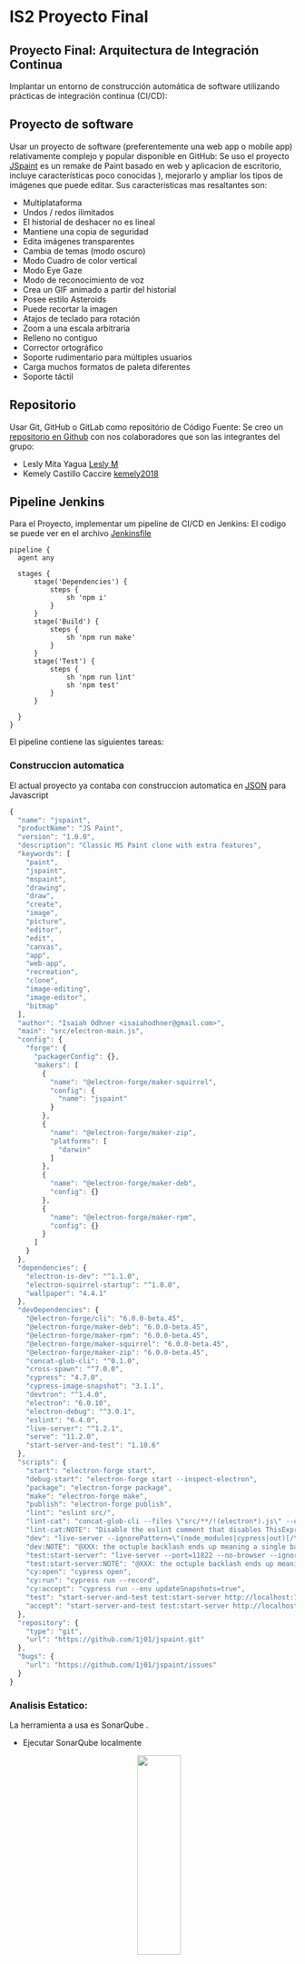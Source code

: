 # IS2 Proyecto Final
## Proyecto Final: Arquitectura de Integración Continua
Implantar un entorno de construcción automática de software utilizando prácticas de integración continua (CI/CD):

## Proyecto de software
Usar un proyecto de software (preferentemente una web app o mobile app) relativamente complejo y popular disponible en GitHub: Se uso el proyecto [JSpaint](https://github.com/1j01/jspaint) es un remake de Paint basado en web y aplicacion de escritorio, incluye características poco conocidas ), mejorarlo y ampliar los tipos de imágenes que puede editar. Sus caracteristicas mas resaltantes son:
- Multiplataforma
- Undos / redos ilimitados
- El historial de deshacer no es lineal
- Mantiene una copia de seguridad 
- Edita imágenes transparentes
- Cambia de temas (modo oscuro)
- Modo Cuadro de color vertical 
- Modo Eye Gaze
- Modo de reconocimiento de voz
- Crea un GIF animado a partir del historial
- Posee estilo Asteroids
- Puede recortar la imagen
- Atajos de teclado para rotación
- Zoom a una escala arbitraria
- Relleno no contiguo
- Corrector ortográfico
- Soporte rudimentario para múltiples usuarios
- Carga muchos formatos de paleta diferentes
- Soporte táctil
  

## Repositorio
Usar Git, GitHub o GitLab como repositório de Código Fuente: Se creo un [repositorio en Github](https://github.com/Leslym03/IS2Proyect) con nos colaboradores que son las integrantes del grupo:
- Lesly Mita Yagua [Lesly M](https://github.com/Leslym03)
- Kemely Castillo Caccire [kemely2018](https://github.com/kemely2018)


## Pipeline Jenkins
Para el Proyecto, implementar um pipeline de CI/CD en Jenkins: El codigo se puede ver en el archivo [Jenkinsfile](https://github.com/Leslym03/IS2Proyect/blob/main/JSPaint/Jenkinsfile) 
  ```
  pipeline {
    agent any

    stages {
        stage('Dependencies') {
            steps {
                sh 'npm i'
            }
        }
        stage('Build') {
            steps {
                sh 'npm run make'
            }
        }
        stage('Test') {
            steps {
                sh 'npm run lint'
                sh 'npm test'
            }  
        }

    }
  }
  
  ```
  El pipeline contiene las siguientes tareas:
  

### Construccion automatica
El actual proyecto ya contaba con construccion automatica en [JSON](https://github.com/Leslym03/IS2Proyect/blob/main/JSPaint/package.json) para Javascript
  
```javascript
{
  "name": "jspaint",
  "productName": "JS Paint",
  "version": "1.0.0",
  "description": "Classic MS Paint clone with extra features",
  "keywords": [
    "paint",
    "jspaint",
    "mspaint",
    "drawing",
    "draw",
    "create",
    "image",
    "picture",
    "editor",
    "edit",
    "canvas",
    "app",
    "web-app",
    "recreation",
    "clone",
    "image-editing",
    "image-editor",
    "bitmap"
  ],
  "author": "Isaiah Odhner <isaiahodhner@gmail.com>",
  "main": "src/electron-main.js",
  "config": {
    "forge": {
      "packagerConfig": {},
      "makers": [
        {
          "name": "@electron-forge/maker-squirrel",
          "config": {
            "name": "jspaint"
          }
        },
        {
          "name": "@electron-forge/maker-zip",
          "platforms": [
            "darwin"
          ]
        },
        {
          "name": "@electron-forge/maker-deb",
          "config": {}
        },
        {
          "name": "@electron-forge/maker-rpm",
          "config": {}
        }
      ]
    }
  },
  "dependencies": {
    "electron-is-dev": "^1.1.0",
    "electron-squirrel-startup": "^1.0.0",
    "wallpaper": "4.4.1"
  },
  "devDependencies": {
    "@electron-forge/cli": "6.0.0-beta.45",
    "@electron-forge/maker-deb": "6.0.0-beta.45",
    "@electron-forge/maker-rpm": "6.0.0-beta.45",
    "@electron-forge/maker-squirrel": "6.0.0-beta.45",
    "@electron-forge/maker-zip": "6.0.0-beta.45",
    "concat-glob-cli": "^0.1.0",
    "cross-spawn": "^7.0.0",
    "cypress": "4.7.0",
    "cypress-image-snapshot": "3.1.1",
    "devtron": "^1.4.0",
    "electron": "6.0.10",
    "electron-debug": "^3.0.1",
    "eslint": "6.4.0",
    "live-server": "^1.2.1",
    "serve": "11.2.0",
    "start-server-and-test": "1.10.6"
  },
  "scripts": {
    "start": "electron-forge start",
    "debug-start": "electron-forge start --inspect-electron",
    "package": "electron-forge package",
    "make": "electron-forge make",
    "publish": "electron-forge publish",
    "lint": "eslint src/",
    "lint-cat": "concat-glob-cli --files \"src/**/!(electron*).js\" --output concatenated-source.js && eslint --rule \"no-undef: error\" --rule \"no-unused-vars: error\" concatenated-source.js",
    "lint-cat:NOTE": "Disable the eslint comment that disables ThisExpression to use this.",
    "dev": "live-server --ignorePattern=\"(node_modules|cypress|out)[/\\\\\\\\]|package\\.json|cypress\\.json\"",
    "dev:NOTE": "@XXX: the octuple backlash ends up meaning a single backslash on Linux, two backslashes on Windows. In this case it's fine because it's in a regexp character class so the extra is redundant and doesn't cause an error.",
    "test:start-server": "live-server --port=11822 --no-browser --ignorePattern=\"(node_modules|cypress|out)[/\\\\\\\\]|package\\.json|cypress\\.json\"",
    "test:start-server:NOTE": "@XXX: the octuple backlash ends up meaning a single backslash on Linux, two backslashes on Windows. In this case it's fine because it's in a regexp character class so the extra is redundant and doesn't cause an error.",
    "cy:open": "cypress open",
    "cy:run": "cypress run --record",
    "cy:accept": "cypress run --env updateSnapshots=true",
    "test": "start-server-and-test test:start-server http://localhost:11822 cy:run",
    "accept": "start-server-and-test test:start-server http://localhost:11822 cy:accept"
  },
  "repository": {
    "type": "git",
    "url": "https://github.com/1j01/jspaint.git"
  },
  "bugs": {
    "url": "https://github.com/1j01/jspaint/issues"
  }
}
```
  
### Analisis Estatico: 
La herramienta a usa es SonarQube .
- Ejecutar SonarQube localmente
   </p>   
   <p align="center">
     <img width="40%" height="30%" src="https://github.com/Leslym03/IS2Proyect/blob/main/img/a.PNG">
   </p> 
- Ejecutar SonarScanner
- Cree un archivo de configuración en el directorio raíz del proyecto: 
 [sonar-project.properties](https://github.com/Leslym03/IS2Proyect/blob/main/JSPaint/sonar-project.properties)
 ```
 # must be unique in a given SonarQube instance
 sonar.projectKey=JSPaint
 # --- optional properties ---
 # defaults to project key
 #sonar.projectName=JSPaint
 # defaults to 'not provided'
 #sonar.projectVersion=1.0

 # Path is relative to the sonar-project.properties file. Defaults to .
 sonar.sources=.
 sonar.exclusions=*.gitignore, *.git

 # Encoding of the source code. Default is default system encoding

 #sonar.sourceEncoding=UTF-8
 ```
- Ejecute el siguiente comando desde el directorio base del proyecto para iniciar el análisis: ```sonar-scanner.bat```
 </p>   
 <p align="center">
    <img width="50%" height="30%" src="https://github.com/Leslym03/IS2Proyect/blob/main/img/b.PNG">
 </p> 
 </p>   
 <p align="center">
    <img width="50%" height="30%" src="https://github.com/Leslym03/IS2Proyect/blob/main/img/c.PNG">
 </p>          

- Visualizar resultados de SonarScanner en SonarQube: en este [PDF](https://drive.google.com/file/d/1Y6Zu-l-tHfvnWwEoWcqtWyengG05MMyT/view?usp=sharing)<br/>  
http://localhost:9000
</p>   
<p align="center">
 <img width="60%" height="50%" src="https://github.com/Leslym03/IS2Proyect/blob/main/img/d.PNG">
</p> 
  
  
### Pruebas Unitarias y Pruebas Funcionales
Para realizar las pruebas tanto unitarias como funcionales se utilizo la herramienta **Cypress** ya que es un framework incluye librerías de aserciones, de mocks y pruebas e2e automáticas sin utilizar Selenium. Detrás de Cypress se ejecuta un proceso Node que constantemente se comunica, sincroniza y ejecuta tareas, teniendo acceso tanto a la parte front como a la parte back de la aplicación y respondiendo a los eventos en tiempo real.

Primero se identifico los casos de prueba, los cuales se encuentra en un [Excel](https://docs.google.com/spreadsheets/d/1eWlFOBNvzTJae3vXMyRuuX7Wi5z7oQF6J-DPbBsw-vE/edit?usp=sharing) en el cual se dividen en las secciones:

#### Tool test
En donde se probaran las herramientas Brush Tool, Ellipse Tool, Eraser Tool, Line Tool, Pencil Tool, Rectangle Tool y Rounded Rectangle Tool, las [imagenes](https://github.com/Leslym03/IS2Proyect/tree/main/JSPaint/cypress/snapshots/tool-tests.spec.js) de las pruebas de Tool test. 

![Test1](https://github.com/Leslym03/IS2Proyect/blob/main/img/test1.png)

```javascript
/// <reference types="Cypress" />

context('tool tests', () => {
	const roundedToolsCompareOptions = {
		failureThreshold: 13,
		failureThresholdType: 'pixel'
	};
	let before_first_real_test = true;
	it(`(fake test for setup)`, () => {
		cy.visit('/')
		cy.setResolution([800, 500]);
		cy.window().should('have.property', 'colors'); 
		before_first_real_test = false;
	});
	beforeEach(() => {
		if (before_first_real_test) return;
		cy.window().then({timeout: 60000}, async (win)=> {
			win.colors.foreground = "#000";
			win.colors.background = "#fff";
			win.brush_shape = win.default_brush_shape;
			win.brush_size = win.default_brush_size
			win.eraser_size = win.default_eraser_size;
			win.airbrush_size = win.default_airbrush_size;
			win.pencil_size = win.default_pencil_size;
			win.stroke_size = win.default_stroke_size;
			win.clear();
		});
	});

	const simulateGesture = (win, {start, end, shift, shiftToggleChance=0.01, secondary, secondaryToggleChance, target}) => {
		target = target || win.$(".main-canvas")[0];
		let startWithinRect = target.getBoundingClientRect();
		let canvasAreaRect = win.$(".canvas-area")[0].getBoundingClientRect();
	
		let startMinX = Math.max(startWithinRect.left, canvasAreaRect.left);
		let startMaxX = Math.min(startWithinRect.right, canvasAreaRect.right);
		let startMinY = Math.max(startWithinRect.top, canvasAreaRect.top);
		let startMaxY = Math.min(startWithinRect.bottom, canvasAreaRect.bottom);
		let startPointX = startMinX + start.x * (startMaxX - startMinX);
		let startPointY = startMinY + start.y * (startMaxY - startMinY);
		let endPointX = startMinX + end.x * (startMaxX - startMinX);
		let endPointY = startMinY + end.y * (startMaxY - startMinY);
	
		const $cursor = win.$(`<img src="images/cursors/default.png" class="user-cursor"/>`);
		$cursor.css({
			position: "absolute",
			left: 0,
			top: 0,
			opacity: 0,
			zIndex: 5, // @#: z-index
			pointerEvents: "none",
			transition: "opacity 0.5s",
		});
		$cursor.appendTo(".jspaint");
		let triggerMouseEvent = (type, point) => {
			
			const clientX = point.x;
			const clientY = point.y;

			const do_nothing = false;
			$cursor.css({
				display: "block",
				position: "absolute",
				left: clientX,
				top: clientY,
				opacity: do_nothing ? 0.5 : 1,
			});
			if (do_nothing) {
				return;
			}
	
			let event = new win.$.Event(type, {
				view: window,
				bubbles: true,
				cancelable: true,
				clientX,
				clientY,
				screenX: clientX,
				screenY: clientY,
				offsetX: point.x,
				offsetY: point.y,
				button: secondary ? 2 : 0,
				buttons: secondary ? 2 : 1,
				shiftKey: shift,
			});
			win.$(target).trigger(event);
		};
	
		let t = 0;
		const stepsInGesture = 3;
		let pointForTime = (t) => {
			return {
				x: startPointX + (endPointX - startPointX) * t,
				y: startPointY + (endPointY - startPointY) * Math.pow(t, 0.3),
			};
		};
		
		return new Promise((resolve)=> {
			triggerMouseEvent("pointerenter", pointForTime(t)); // so dynamic cursors follow the simulation cursor
			triggerMouseEvent("pointerdown", pointForTime(t));
			let move = () => {
				t += 1 / stepsInGesture;
				if (t > 1) {
					triggerMouseEvent("pointerup", pointForTime(t));
					
					$cursor.remove();
		
					resolve();
				} else {
					triggerMouseEvent("pointermove", pointForTime(t));
					/*gestureTimeoutID =*/ setTimeout(move, 10);
				}
			};
			triggerMouseEvent("pointerleave", pointForTime(t));
			move();
		});
	};

	it(`eraser tool`, () => {
		cy.get(`.tool[title='Eraser/Color Eraser']`).click();
		cy.window().then({timeout: 60000}, async (win)=> {
			for (let row=0; row<4; row++) {
				const secondary = !!(row % 2);
				const increaseSize = row >= 2;
				let $options = win.$(`.chooser > *`);
				for (let o=0; o<$options.length; o++) {
					$options[o].click();
					if (increaseSize) {
						for (let i = 0; i < 5; i++) {
							win.$('body').trigger(new win.$.Event("keydown", {key: "NumpadPlus", keyCode: 107, which: 107}));
						}
					}
					win.colors.background = "#f0f";
					const start = {x: 0.05 + o*0.05, y: 0.1 + 0.1*row};
					const end = {x: start.x + 0.04, y: start.y + 0.04};
					await simulateGesture(win, {shift: false, secondary: false, start, end});
					if (secondary) {
						win.colors.background = "#ff0";
						win.colors.foreground = "#f0f";
						const start = {x: 0.04 + o*0.05, y: 0.11 + 0.1*row};
						const end = {x: start.x + 0.03, y: start.y + 0.02};
						await simulateGesture(win, {shift: false, secondary: true, start, end});
					}
				}
			}
		});
		cy.get(".main-canvas").matchImageSnapshot();
	});

	["Brush", "Pencil", "Rectangle", "Rounded Rectangle", "Ellipse", "Line"].forEach((toolName)=> {
		it(`${toolName.toLowerCase()} tool`, () => {
			cy.get(`.tool[title='${toolName}']`).click();
			cy.get(".swatch:nth-child(22)").rightclick();
			cy.window().then({timeout: 60000}, async (win)=> {
				for (let row=0; row<4; row++) {
					const secondary = !!(row % 2);
					const increaseSize = row >= 2;
					let $options = win.$(`.chooser > *`);
					if ($options.length === 0) {
						$options = win.$("<dummy>");
					}
					for (let o=0; o<$options.length; o++) {
						$options[o].click();
						if (increaseSize && (o === 0 || toolName==="Brush" || toolName==="Line")) {
							for (let i = 0; i < 5; i++) {
								win.$('body').trigger(new win.$.Event("keydown", {key: "NumpadPlus", keyCode: 107, which: 107}));
							}
						}
						const start = {x: 0.05 + o*0.05, y: 0.1 + 0.1*row};
						const end = {x: start.x + 0.04, y: start.y + 0.04};
						await simulateGesture(win, {shift: false, secondary: !!secondary, start, end});
					}
				}
			});
			cy.get(".main-canvas").matchImageSnapshot(toolName.match(/Rounded Rectangle|Ellipse/) ? roundedToolsCompareOptions : undefined);
		});
	});
});
```

#### Visual test
En donde se probaran las vistas al momento una accion dentro de la aplicacion. Las [imagenes](https://github.com/Leslym03/IS2Proyect/tree/main/JSPaint/cypress/snapshots/visual-tests.spec.js) de las pruebas de Visual test. 

![Test2](https://github.com/Leslym03/IS2Proyect/blob/main/img/test2.png)

```javascript
/// <reference types="Cypress" />

context('visual tests', () => {

	const withTextCompareOptions = {
		failureThreshold: 0.05,
		failureThresholdType: 'percent' // not actually percent - fraction
	};
	const withMuchTextCompareOptions = {
		failureThreshold: 0.08,
		failureThresholdType: 'percent' // not actually percent - fraction
	};
	const toolboxCompareOptions = {
		failureThreshold: 40,
		failureThresholdType: 'pixel'
	};

	const selectTheme = (themeName) => {
		cy.contains(".menu-button", "Extras").click();
		cy.contains(".menu-item", "Theme").click();
		cy.contains(".menu-item", themeName).click();
		cy.get(".status-text").click(); // close menu (@TODO: menus should probably always be closed when you select a menu item)
		cy.wait(1000); // give a bit of time for theme to load
	};
```

- **Selection**: Realiza pruebas al momento de seleccionar una herramienta como brush, select, magnifier, airbrush, eraser, line y rectangle

```javascript

	it('main screenshot', () => {
		cy.visit('/');
		cy.setResolution([760, 490]);
		cy.window().should('have.property', 'get_tool_by_name'); // wait for app to be loaded
		cy.matchImageSnapshot(withTextCompareOptions);
	});

	it('brush selected', () => {
		cy.get('.tool[title="Brush"]').click();
		cy.get('.Tools-component').matchImageSnapshot(toolboxCompareOptions);
	});
	it('select selected', () => {
		cy.get('.tool[title="Select"]').click();
		cy.get('.Tools-component').matchImageSnapshot(toolboxCompareOptions);
	});
	it('magnifier selected', () => {
		cy.get('.tool[title="Magnifier"]').click();
		cy.get('.Tools-component').matchImageSnapshot(toolboxCompareOptions);
	});
	it('airbrush selected', () => {
		cy.get('.tool[title="Airbrush"]').click();
		cy.get('.Tools-component').matchImageSnapshot(toolboxCompareOptions);
	});
	it('eraser selected', () => {
		cy.get('.tool[title="Eraser/Color Eraser"]').click();
		cy.get('.Tools-component').matchImageSnapshot(toolboxCompareOptions);
	});
	it('line selected', () => {
		cy.get('.tool[title="Line"]').click();
		cy.get('.Tools-component').matchImageSnapshot(toolboxCompareOptions);
	});
	it('rectangle selected', () => {
		cy.get('.tool[title="Rectangle"]').click();
		cy.get('.Tools-component').matchImageSnapshot(toolboxCompareOptions);
	});
```

- **Window**: Realiza pruebas sobre las ventanas emergentas al seleccionar algun objeto de menu.
  
  
```javascript
beforeEach(()=> {
		if (Cypress.$('.window:visible')[0]) {
			cy.get('.window:visible .window-close-button').click();
			cy.get('.window').should('not.be.visible');
		}
	});

	it('image attributes window', () => {
		cy.get('body').type('{ctrl}e');
		cy.get('.window:visible').matchImageSnapshot(withMuchTextCompareOptions);
	});

	it('flip and rotate window', () => {
		// @TODO: make menus more testable, with IDs
		cy.get('.menus > .menu-container:nth-child(4) > .menu-button > .menu-hotkey').click();
		cy.get('.menus > .menu-container:nth-child(4) > .menu-popup > table > tr:nth-child(1)').click();
		cy.get('.window:visible').matchImageSnapshot(withMuchTextCompareOptions);
	});

	it('stretch and skew window', () => {
		// @TODO: make menus more testable, with IDs
		cy.get('.menus > .menu-container:nth-child(4) > .menu-button > .menu-hotkey').click();
		cy.get('.menus > .menu-container:nth-child(4) > .menu-popup > table > tr:nth-child(2)').click();
		// @TODO: wait for images to load and include images?
		cy.get('.window:visible').matchImageSnapshot(Object.assign({}, withTextCompareOptions, { blackout: ["img"] }));
	});

	it('help window', () => {
		// @TODO: make menus more testable, with IDs
		cy.get('.menus > .menu-container:nth-child(6) > .menu-button > .menu-hotkey').click();
		cy.get('.menus > .menu-container:nth-child(6) > .menu-popup > table > tr:nth-child(1)').click();
		cy.get('.window:visible .folder', {timeout: 10000}); // wait for sidebar contents to load
		// @TODO: wait for iframe to load
		cy.get('.window:visible').matchImageSnapshot(Object.assign({}, withTextCompareOptions, { blackout: ["iframe"] }));
	});

	it('about window', () => {
		// @TODO: make menus more testable, with IDs
		cy.get('.menus > .menu-container:nth-child(6) > .menu-button > .menu-hotkey').click();
		cy.get('.menus > .menu-container:nth-child(6) > .menu-popup > table > tr:nth-child(3)').click();
		cy.get('.window:visible').matchImageSnapshot(Object.assign({}, withMuchTextCompareOptions, { blackout: ["img", "#maybe-outdated-line"] }));
	});
```

- **Mode and Theme**: Realiza pruebas sobre un tema o modo dentro de la aplicacion como modern o winter.
  
```javascript
it('eye gaze mode', () => {
		cy.get('.tool[title="Select"]').click();
		cy.contains(".menu-button", "Extras").click();
		cy.contains(".menu-item", "Eye Gaze Mode").click();
		cy.wait(100);
		// cy.contains(".menu-button", "View").click();
		// cy.get("body").trigger("pointermove", { clientX: 200, clientY: 150 });
		cy.get(".status-text").click();
		cy.wait(100);
		cy.matchImageSnapshot(withTextCompareOptions);
	});

	it('modern theme eye gaze mode', () => {
		selectTheme("Modern");
		// cy.contains(".menu-button", "View").click();
		// cy.get("body").trigger("pointermove", { clientX: 200, clientY: 150 });
		cy.wait(100);
		cy.matchImageSnapshot(withTextCompareOptions);
	});

	it('modern theme', () => {
		cy.contains(".menu-button", "Extras").click();
		cy.contains(".menu-item", "Eye Gaze Mode").click();
		cy.wait(100);
		// cy.contains(".menu-button", "View").click();
		// cy.get("body").trigger("pointermove", { clientX: 200, clientY: 150 });
		cy.get(".status-text").click();
		cy.wait(100);
		cy.matchImageSnapshot(withTextCompareOptions);
	});

	const test_edit_colors_dialog = (expand=true) => {
		cy.contains(".menu-button", "Colors").click();
		cy.contains(".menu-item", "Edit Colors").click();
		cy.wait(100);
		if (expand) {
			cy.contains("button", "Define Custom Colors >>").click();
		}
		cy.get('.window:visible').matchImageSnapshot(Object.assign({}, withTextCompareOptions));
	};
	it('modern theme edit colors dialog (expanded)', test_edit_colors_dialog);

	it('winter theme', () => {
		selectTheme("Winter");
		// cy.contains(".menu-button", "View").click();
		// cy.get("body").trigger("pointermove", { clientX: 200, clientY: 150 });
		cy.wait(100);
		cy.matchImageSnapshot(withTextCompareOptions);
	});

	it('winter theme edit colors dialog (expanded)', test_edit_colors_dialog);

	it('winter theme vertical color box', () => {
		cy.wait(500);
		cy.contains(".menu-button", "Extras").click();
		cy.contains(".menu-item", "Vertical Color Box").click();
		cy.wait(500);
		cy.get(".status-text").click();
		cy.wait(100);
		cy.matchImageSnapshot(withTextCompareOptions);
	});

	it('classic theme vertical color box', () => {
		selectTheme("Classic");
		cy.matchImageSnapshot(withTextCompareOptions);
	});

	it('classic theme edit colors dialog', ()=> {
		test_edit_colors_dialog(false);
	});

	it('modern theme vertical color box', () => {
		selectTheme("Modern");
		cy.matchImageSnapshot(withTextCompareOptions);
	});

});

```

### Resultados de Pruebas

Se ejecuto el codigo de pruebas unitarias y funcionales presentado anteriormente, donde los resultados se mostraran a travez de las siguientes capturas de pantalla que se tomo a la consola.

![consola1](https://github.com/Leslym03/IS2Proyect/blob/main/img/consola1.png)
![consola2](https://github.com/Leslym03/IS2Proyect/blob/main/img/consola2.png)
![consola3](https://github.com/Leslym03/IS2Proyect/blob/main/img/consola3.png)
![consola4](https://github.com/Leslym03/IS2Proyect/blob/main/img/consola4.png)
![consola5](https://github.com/Leslym03/IS2Proyect/blob/main/img/consola5.png)
![consola6](https://github.com/Leslym03/IS2Proyect/blob/main/img/consola6.png)
  
  
### Despliegue Automatico
  
